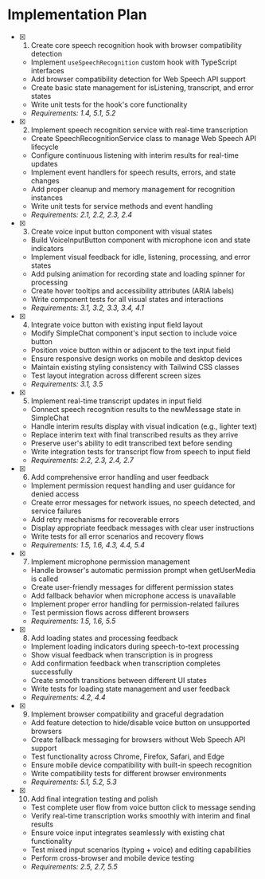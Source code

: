 # Implementation Plan

- [x] 1. Create core speech recognition hook with browser compatibility detection
  - Implement `useSpeechRecognition` custom hook with TypeScript interfaces
  - Add browser compatibility detection for Web Speech API support
  - Create basic state management for isListening, transcript, and error states
  - Write unit tests for the hook's core functionality
  - _Requirements: 1.4, 5.1, 5.2_

- [x] 2. Implement speech recognition service with real-time transcription
  - Create SpeechRecognitionService class to manage Web Speech API lifecycle
  - Configure continuous listening with interim results for real-time updates
  - Implement event handlers for speech results, errors, and state changes
  - Add proper cleanup and memory management for recognition instances
  - Write unit tests for service methods and event handling
  - _Requirements: 2.1, 2.2, 2.3, 2.4_

- [x] 3. Create voice input button component with visual states
  - Build VoiceInputButton component with microphone icon and state indicators
  - Implement visual feedback for idle, listening, processing, and error states
  - Add pulsing animation for recording state and loading spinner for processing
  - Create hover tooltips and accessibility attributes (ARIA labels)
  - Write component tests for all visual states and interactions
  - _Requirements: 3.1, 3.2, 3.3, 3.4, 4.1_

- [x] 4. Integrate voice button with existing input field layout
  - Modify SimpleChat component's input section to include voice button
  - Position voice button within or adjacent to the text input field
  - Ensure responsive design works on mobile and desktop devices
  - Maintain existing styling consistency with Tailwind CSS classes
  - Test layout integration across different screen sizes
  - _Requirements: 3.1, 3.5_

- [x] 5. Implement real-time transcript updates in input field
  - Connect speech recognition results to the newMessage state in SimpleChat
  - Handle interim results display with visual indication (e.g., lighter text)
  - Replace interim text with final transcribed results as they arrive
  - Preserve user's ability to edit transcribed text before sending
  - Write integration tests for transcript flow from speech to input field
  - _Requirements: 2.2, 2.3, 2.4, 2.7_

- [x] 6. Add comprehensive error handling and user feedback
  - Implement permission request handling and user guidance for denied access
  - Create error messages for network issues, no speech detected, and service failures
  - Add retry mechanisms for recoverable errors
  - Display appropriate feedback messages with clear user instructions
  - Write tests for all error scenarios and recovery flows
  - _Requirements: 1.5, 1.6, 4.3, 4.4, 5.4_

- [x] 7. Implement microphone permission management
  - Handle browser's automatic permission prompt when getUserMedia is called
  - Create user-friendly messages for different permission states
  - Add fallback behavior when microphone access is unavailable
  - Implement proper error handling for permission-related failures
  - Test permission flows across different browsers
  - _Requirements: 1.5, 1.6, 5.5_

- [x] 8. Add loading states and processing feedback
  - Implement loading indicators during speech-to-text processing
  - Show visual feedback when transcription is in progress
  - Add confirmation feedback when transcription completes successfully
  - Create smooth transitions between different UI states
  - Write tests for loading state management and user feedback
  - _Requirements: 4.2, 4.4_

- [x] 9. Implement browser compatibility and graceful degradation
  - Add feature detection to hide/disable voice button on unsupported browsers
  - Create fallback messaging for browsers without Web Speech API support
  - Test functionality across Chrome, Firefox, Safari, and Edge
  - Ensure mobile device compatibility with built-in speech recognition
  - Write compatibility tests for different browser environments
  - _Requirements: 5.1, 5.2, 5.3_

- [x] 10. Add final integration testing and polish
  - Test complete user flow from voice button click to message sending
  - Verify real-time transcription works smoothly with interim and final results
  - Ensure voice input integrates seamlessly with existing chat functionality
  - Test mixed input scenarios (typing + voice) and editing capabilities
  - Perform cross-browser and mobile device testing
  - _Requirements: 2.5, 2.7, 5.5_ 